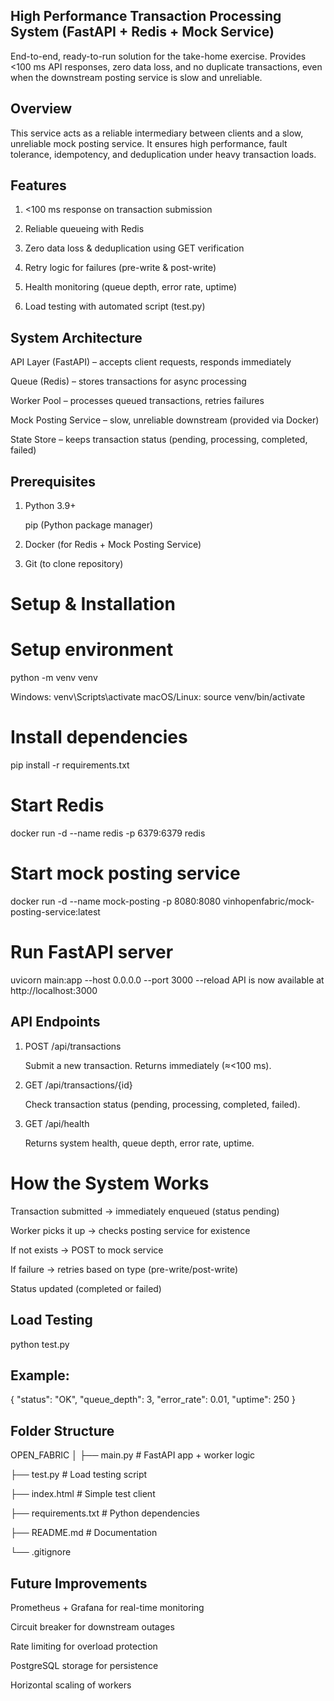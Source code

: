 ## High Performance Transaction Processing System (FastAPI + Redis + Mock Service)

End-to-end, ready-to-run solution for the take-home exercise.
Provides <100 ms API responses, zero data loss, and no duplicate transactions, even when the downstream posting service is slow and unreliable.

## Overview

This service acts as a reliable intermediary between clients and a slow, unreliable mock posting service.
It ensures high performance, fault tolerance, idempotency, and deduplication under heavy transaction loads.

## Features

1. <100 ms response on transaction submission

2. Reliable queueing with Redis

3. Zero data loss & deduplication using GET verification

4. Retry logic for failures (pre-write & post-write)

5. Health monitoring (queue depth, error rate, uptime)

6. Load testing with automated script (test.py)

## System Architecture

API Layer (FastAPI) – accepts client requests, responds immediately

Queue (Redis) – stores transactions for async processing

Worker Pool – processes queued transactions, retries failures

Mock Posting Service – slow, unreliable downstream (provided via Docker)

State Store – keeps transaction status (pending, processing, completed, failed)

## Prerequisites

1. Python 3.9+

   pip (Python package manager)

2. Docker (for Redis + Mock Posting Service)

3. Git (to clone repository)

# Setup & Installation

# Setup environment
python -m venv venv

 Windows: venv\Scripts\activate
 macOS/Linux: source venv/bin/activate

# Install dependencies
pip install -r requirements.txt

# Start Redis
docker run -d --name redis -p 6379:6379 redis

# Start mock posting service
docker run -d --name mock-posting -p 8080:8080 vinhopenfabric/mock-posting-service:latest

# Run FastAPI server
uvicorn main:app --host 0.0.0.0 --port 3000 --reload
API is now available at http://localhost:3000

## API Endpoints

1. POST /api/transactions

   Submit a new transaction. Returns immediately (≈<100 ms).

2. GET /api/transactions/{id}

   Check transaction status (pending, processing, completed, failed).

3. GET /api/health

   Returns system health, queue depth, error rate, uptime.

# How the System Works

Transaction submitted → immediately enqueued (status pending)

Worker picks it up → checks posting service for existence

If not exists → POST to mock service

If failure → retries based on type (pre-write/post-write)

Status updated (completed or failed)

## Load Testing
python test.py

## Example:

{
  "status": "OK",
  "queue_depth": 3,
  "error_rate": 0.01,
  "uptime": 250
}

## Folder Structure

OPEN_FABRIC
│
├── main.py  # FastAPI app + worker logic

├── test.py              # Load testing script

├── index.html           # Simple test client

├── requirements.txt     # Python dependencies

├── README.md            # Documentation

└── .gitignore

## Future Improvements

Prometheus + Grafana for real-time monitoring

Circuit breaker for downstream outages

Rate limiting for overload protection

PostgreSQL storage for persistence

Horizontal scaling of workers
